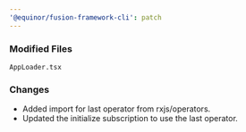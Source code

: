```yaml
---
'@equinor/fusion-framework-cli': patch
---
```


### Modified Files

`AppLoader.tsx`

### Changes

- Added import for last operator from rxjs/operators.
- Updated the initialize subscription to use the last operator.
